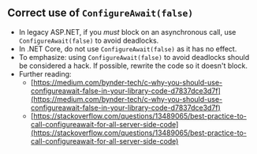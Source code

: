 ## Correct use of `ConfigureAwait(false)`

- In legacy ASP.NET, if you _must_ block on an asynchronous call, use `ConfigureAwait(false)` to avoid deadlocks.
- In .NET Core, do not use `ConfigureAwait(false)` as it has no effect.
- To emphasize: using `ConfigureAwait(false)` to avoid deadlocks should be considered a hack. If possible, rewrite the code so it doesn't block.
- Further reading:
  - [https://medium.com/bynder-tech/c-why-you-should-use-configureawait-false-in-your-library-code-d7837dce3d7f](https://medium.com/bynder-tech/c-why-you-should-use-configureawait-false-in-your-library-code-d7837dce3d7f)
  - [https://stackoverflow.com/questions/13489065/best-practice-to-call-configureawait-for-all-server-side-code](https://stackoverflow.com/questions/13489065/best-practice-to-call-configureawait-for-all-server-side-code)